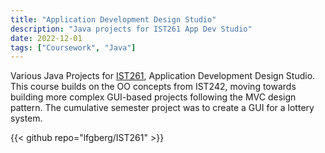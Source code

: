 ```yaml
---
title: "Application Development Design Studio"
description: "Java projects for IST261 App Dev Studio"
date: 2022-12-01
tags: ["Coursework", "Java"]
---
```

Various Java Projects for [IST261](https://bulletins.psu.edu/search/?scontext=courses&search=ist+261), Application Development Design Studio. This course builds on the OO concepts from IST242, moving towards building more complex GUI-based projects following the MVC design pattern. The cumulative semester project was to create a GUI for a lottery system.

{{< github repo="lfgberg/IST261" >}}
